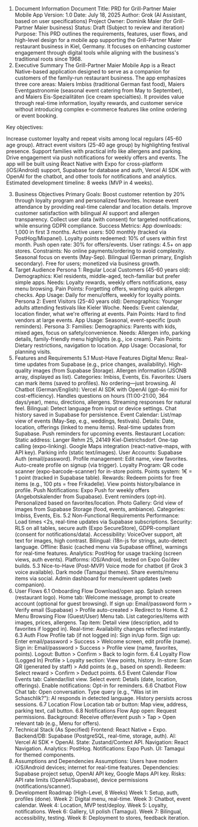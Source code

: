 1. Document Information
   Document Title: PRD for Grill-Partner Maier Mobile App
   Version: 1.0
   Date: July 18, 2025
   Author: Grok (AI Assistant, based on user specifications)
   Project Owner: Dominik Maier (for Grill-Partner Maier business)
   Status: Draft (Subject to review and iteration)
   Purpose: This PRD outlines the requirements, features, user flows, and high-level design for a mobile app supporting the Grill-Partner Maier restaurant business in Kiel, Germany. It focuses on enhancing customer engagement through digital tools while aligning with the business's traditional roots since 1968.
2. Executive Summary
   The Grill-Partner Maier Mobile App is a React Native-based application designed to serve as a companion for customers of the family-run restaurant business. The app emphasizes three core areas: Maiers Imbiss (traditional German fast food), Maiers Eventgastronomie (seasonal event catering from May to September), and Maiers Eis-Spezialitäten (ice cream specialties). It provides value through real-time information, loyalty rewards, and customer service without introducing complex e-commerce features like online ordering or event booking.

Key objectives:

Increase customer loyalty and repeat visits among local regulars (45-60 age group).
Attract event visitors (25-40 age group) by highlighting festival presence.
Support families with practical info like allergens and parking.
Drive engagement via push notifications for weekly offers and events.
The app will be built using React Native with Expo for cross-platform (iOS/Android) support, Supabase for database and auth, Vercel AI SDK with OpenAI for the chatbot, and other tools for notifications and analytics. Estimated development timeline: 8 weeks (MVP in 4 weeks).

3. Business Objectives
   Primary Goals:
   Boost customer retention by 20% through loyalty program and personalized favorites.
   Increase event attendance by providing real-time calendar and location details.
   Improve customer satisfaction with bilingual AI support and allergen transparency.
   Collect user data (with consent) for targeted notifications, while ensuring GDPR compliance.
   Success Metrics:
   App downloads: 1,000 in first 3 months.
   Active users: 500 monthly (tracked via PostHog/Mixpanel).
   Loyalty points redeemed: 10% of users within first month.
   Push open rate: 30% for offers/events.
   User ratings: 4.5+ on app stores.
   Constraints:
   No online payments/ordering to avoid complexity.
   Seasonal focus on events (May-Sep).
   Bilingual (German primary, English secondary).
   Free for users; monetized via business growth.
4. Target Audience
   Persona 1: Regular Local Customers (45-60 years old):
   Demographics: Kiel residents, middle-aged, tech-familiar but prefer simple apps.
   Needs: Loyalty rewards, weekly offers notifications, easy menu browsing.
   Pain Points: Forgetting offers, wanting quick allergen checks.
   App Usage: Daily for menu/offers, weekly for loyalty points.
   Persona 2: Event Visitors (25-40 years old):
   Demographics: Younger adults attending festivals like Kieler Woche.
   Needs: Event calendar, location finder, what we're offering at events.
   Pain Points: Hard to find vendors at large events.
   App Usage: Seasonal, event-specific (push reminders).
   Persona 3: Families:
   Demographics: Parents with kids, mixed ages, focus on safety/convenience.
   Needs: Allergen info, parking details, family-friendly menu highlights (e.g., ice cream).
   Pain Points: Dietary restrictions, navigation to location.
   App Usage: Occasional, for planning visits.
5. Features and Requirements
   5.1 Must-Have Features
   Digital Menu:
   Real-time updates from Supabase (e.g., price changes, availability).
   High-quality images (from Supabase Storage).
   Allergen information (JSONB array, displayed as list).
   Categories: Imbiss, Events, Eis.
   Favorites: Users can mark items (saved to profiles).
   No ordering—just browsing.
   AI Chatbot (German/English):
   Vercel AI SDK with OpenAI (gpt-4o-mini for cost-efficiency).
   Handles questions on hours (11:00-21:00, 364 days/year), menu, directions, allergens.
   Streaming responses for natural feel.
   Bilingual: Detect language from input or device settings.
   Chat history saved in Supabase for persistence.
   Event Calendar:
   List/map view of events (May-Sep, e.g., weddings, festivals).
   Details: Date, location, offerings (linked to menu items).
   Real-time updates from Supabase.
   Push reminders for upcoming events.
   Restaurant Location:
   Static address: Langer Rehm 25, 24149 Kiel-Dietrichsdorf.
   One-tap calling (expo-linking).
   Google Maps integration (react-native-maps, with API key).
   Parking info (static text/images).
   User Accounts:
   Supabase Auth (email/password).
   Profile management: Edit name, view favorites.
   Auto-create profile on signup (via trigger).
   Loyalty Program:
   QR code scanner (expo-barcode-scanner) for in-store points.
   Points system: 1€ = 1 point (tracked in Supabase table).
   Rewards: Redeem points for free items (e.g., 100 pts = free Frikadelle).
   View points history/balance in profile.
   Push Notifications:
   Expo Push for weekly offers (Angebotskalender from Supabase).
   Event reminders (opt-in).
   Personalized based on favorites/location.
   Photo Gallery:
   Grid view of images from Supabase Storage (food, events, ambiance).
   Categories: Imbiss, Events, Eis.
   5.2 Non-Functional Requirements
   Performance: Load times <2s, real-time updates via Supabase subscriptions.
   Security: RLS on all tables, secure auth (Expo SecureStore), GDPR-compliant (consent for notifications/data).
   Accessibility: VoiceOver support, alt text for images, high contrast.
   Bilingual: i18n-js for strings, auto-detect language.
   Offline: Basic (cached menu via Supabase offline), warnings for real-time features.
   Analytics: PostHog for usage tracking (screen views, auth events).
   Platforms: iOS/Android, tested on Expo Go/dev builds.
   5.3 Nice-to-Have (Post-MVP)
   Voice mode for chatbot (if Grok 3 voice available).
   Dark mode (Tamagui themes).
   Share events/menu items via social.
   Admin dashboard for menu/event updates (web companion).
6. User Flows
   6.1 Onboarding Flow
   Download/open app.
   Splash screen (restaurant logo).
   Home tab: Welcome message, prompt to create account (optional for guest browsing).
   If sign up: Email/password form > Verify email (Supabase) > Profile auto-created > Redirect to Home.
   6.2 Menu Browsing Flow (Guest/User)
   Menu tab.
   List categories/items with images, prices, allergens.
   Tap item: Detail view (description, add to favorites if logged in).
   Real-time: Availability changes reflected instantly.
   6.3 Auth Flow
   Profile tab (if not logged in): Sign in/up form.
   Sign up: Enter email/password > Success > Welcome screen, edit profile (name).
   Sign in: Email/password > Success > Profile view (name, favorites, points).
   Logout: Button > Confirm > Back to login form.
   6.4 Loyalty Flow (Logged In)
   Profile > Loyalty section: View points, history.
   In-store: Scan QR (generated by staff) > Add points (e.g., based on spend).
   Redeem: Select reward > Confirm > Deduct points.
   6.5 Event Calendar Flow
   Events tab: Calendar/list view.
   Select event: Details (date, location, offerings).
   Enable notifications: Opt-in for reminders.
   6.6 Chatbot Flow
   Chat tab: Open conversation.
   Type query (e.g., "Was ist im Schaschlik?"): AI responds in detected language.
   History persists across sessions.
   6.7 Location Flow
   Location tab or button: Map view, address, parking text, call button.
   6.8 Notifications Flow
   App open: Request permissions.
   Background: Receive offer/event push > Tap > Open relevant tab (e.g., Menu for offers).
7. Technical Stack (As Specified)
   Frontend: React Native + Expo.
   Backend/DB: Supabase (PostgreSQL, real-time, storage, auth).
   AI: Vercel AI SDK + OpenAI.
   State: Zustand/Context API.
   Navigation: React Navigation.
   Analytics: PostHog.
   Notifications: Expo Push.
   UI: Tamagui for themed components.
8. Assumptions and Dependencies
   Assumptions: Users have modern iOS/Android devices; internet for real-time features.
   Dependencies: Supabase project setup, OpenAI API key, Google Maps API key.
   Risks: API rate limits (OpenAI/Supabase), device permissions (notifications/scanner).
9. Development Roadmap (High-Level, 8 Weeks)
   Week 1: Setup, auth, profiles (done).
   Week 2: Digital menu, real-time.
   Week 3: Chatbot, event calendar.
   Week 4: Location, MVP test/deploy.
   Week 5: Loyalty, notifications.
   Week 6: Gallery, UI polish (Tamagui).
   Week 7: Bilingual, accessibility, testing.
   Week 8: Deployment to stores, feedback iteration.
